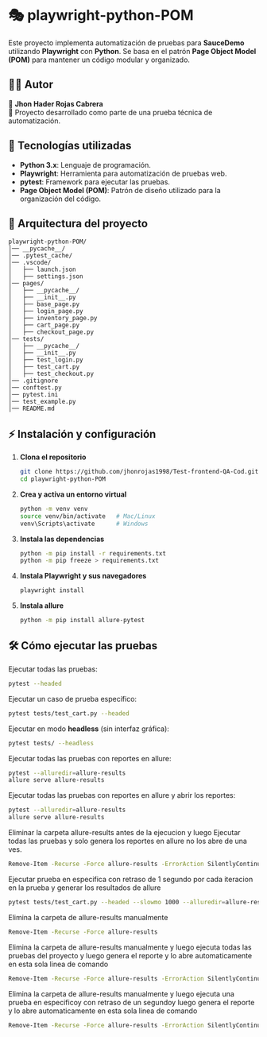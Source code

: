 # 🎭 playwright-python-POM

Este proyecto implementa automatización de pruebas para **SauceDemo** utilizando **Playwright** con **Python**. Se basa en el patrón **Page Object Model (POM)** para mantener un código modular y organizado.

## 🧑‍💻 Autor

👤 **Jhon Hader Rojas Cabrera**  
📌 Proyecto desarrollado como parte de una prueba técnica de automatización.

## 🚀 Tecnologías utilizadas

- **Python 3.x**: Lenguaje de programación.
- **Playwright**: Herramienta para automatización de pruebas web.
- **pytest**: Framework para ejecutar las pruebas.
- **Page Object Model (POM)**: Patrón de diseño utilizado para la organización del código.

## 📁 Arquitectura del proyecto

```
playwright-python-POM/
│── __pycache__/
│── .pytest_cache/
│── .vscode/
│   ├── launch.json
│   ├── settings.json
│── pages/
│   ├── __pycache__/
│   ├── __init__.py
│   ├── base_page.py
│   ├── login_page.py
│   ├── inventory_page.py
│   ├── cart_page.py
│   ├── checkout_page.py
│── tests/
│   ├── __pycache__/
│   ├── __init__.py
│   ├── test_login.py
│   ├── test_cart.py
│   ├── test_checkout.py
│── .gitignore
│── conftest.py
│── pytest.ini
│── test_example.py
│── README.md
```

## ⚡ Instalación y configuración

1. **Clona el repositorio**  
   ```bash
   git clone https://github.com/jhonrojas1998/Test-frontend-QA-Cod.git
   cd playwright-python-POM
   ```

2. **Crea y activa un entorno virtual**  
   ```bash
   python -m venv venv
   source venv/bin/activate   # Mac/Linux
   venv\Scripts\activate      # Windows
   ```

3. **Instala las dependencias**  
   ```bash
   python -m pip install -r requirements.txt
   python -m pip freeze > requirements.txt
   ```

4. **Instala Playwright y sus navegadores**  
   ```bash
   playwright install
   ```
   
5. **Instala allure**  
   ```bash
   python -m pip install allure-pytest
   ```
   

## 🛠️ Cómo ejecutar las pruebas

Ejecutar todas las pruebas:  
```bash
pytest --headed
```

Ejecutar un caso de prueba específico:  
```bash
pytest tests/test_cart.py --headed
```

Ejecutar en modo **headless** (sin interfaz gráfica):  
```bash
pytest tests/ --headless
```
Ejecutar todas las pruebas con reportes en allure:  
```bash
pytest --alluredir=allure-results
allure serve allure-results
```

Ejecutar todas las pruebas con reportes en allure y abrir los reportes:  
```bash
pytest --alluredir=allure-results
allure serve allure-results
```
Eliminar la carpeta allure-results antes de la ejecucion y luego Ejecutar todas las pruebas y solo genera los reportes en allure no los abre de una ves.
```bash
Remove-Item -Recurse -Force allure-results -ErrorAction SilentlyContinue; pytest --alluredir=allure-results
```
Ejecutar prueba en especifica con retraso de 1 segundo por cada iteracion en la prueba y generar los resultados de allure
```bash
pytest tests/test_cart.py --headed --slowmo 1000 --alluredir=allure-results
```
Elimina la carpeta de allure-results manualmente
```bash
Remove-Item -Recurse -Force allure-results
```
Elimina la carpeta de allure-results manualmente y luego ejecuta todas las pruebas del proyecto y luego genera el reporte y lo abre automaticamente en esta sola linea de comando
```bash
Remove-Item -Recurse -Force allure-results -ErrorAction SilentlyContinue; pytest --alluredir=allure-results; allure serve allure-results
```
Elimina la carpeta de allure-results manualmente y luego ejecuta una prueba en especificoy con retraso de un segundoy luego genera el reporte y lo abre automaticamente en esta sola linea de comando
```bash
Remove-Item -Recurse -Force allure-results -ErrorAction SilentlyContinue; pytest tests/test_cart.py --headed --slowmo 1000 --alluredir=allure-results; allure serve allure-results
```







